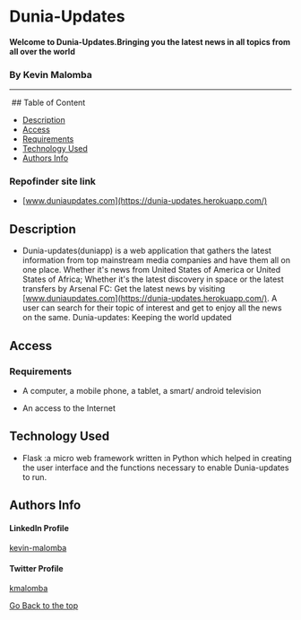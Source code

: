 # Dunia-Updates
#### Welcome to Dunia-Updates.Bringing you the latest news in all topics from all over the world 

### By Kevin Malomba  


-------
<img src="">
## Table of Content

+ [Description](#description)
+ [Access](#Access)
+ [Requirements](#requirements)
+ [Technology Used](#Technology-Used)
+ [Authors Info](#Authors-Info)

### Repofinder site link
+ [www.duniaupdates.com](https://dunia-updates.herokuapp.com/)


## Description
+ Dunia-updates(duniapp) is a web application that gathers the latest information from top mainstream media companies and have them all on one place. Whether it's news from United States of America or United States of Africa; Whether it's the latest discovery in space or the latest transfers by Arsenal FC: Get the latest news by visiting [www.duniaupdates.com](https://dunia-updates.herokuapp.com/). A user can search for their topic of interest and get to enjoy all the news on the same. Dunia-updates: Keeping the world updated

## Access

### Requirements

* A computer, a mobile phone, a tablet, a smart/ android television

* An access to the Internet



## Technology Used
* Flask :a micro web framework written in Python which helped in creating the user interface and the functions necessary to enable Dunia-updates to run.

## Authors Info 

#### LinkedIn Profile 
[kevin-malomba](https://ke.linkedin.com/in/kevin-malomba-44ba731a3?trk=people-guest_people_search-card)

#### Twitter Profile
[kmalomba](https://twitter.com/kmalomba)

[Go Back to the top](#Dunia-Updates)




